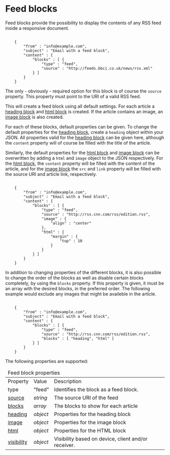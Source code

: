 # Feed blocks

Feed blocks provide the possibility to display the contents of any RSS
feed inside a responsive document.
<pre><code>
    {
        "from" : "info@example.com",
        "subject" : "Email with a feed block",
        "content" : {
            "blocks" : [ {
                "type" : "feed",
                "source" : "http://feeds.bbci.co.uk/news/rss.xml"
            } ]
        }
    }
</code></pre>
The only - obviously - required option for this block is of course the `source` property.
This property must point to the URI of a valid RSS feed.

This will create a feed block using all default settings. For each article a
<a href="/support/json/block-heading">heading block</a> and <a href="/support/json/block-html">
html block</a> is created. If the article contains an image, an<a href="/support/json/block-image">
image block</a> is also created.

For each of these blocks, default properties can be given. To change the default properties
for the <a href="/support/json/block-heading">heading block</a>, create a `heading` object within
your JSON. All properties valid for the <a href="/support/json/block-heading">heading block</a> can
be given here, although the `content` property will of course be filled with the title of the article.

Similarly, the default properties for the <a href="/support/json/block-html">html block</a> and
<a href="/support/json/block-image">image block</a> can be overwritten by adding a `html` and
`image` object to the JSON respectively. For the <a href="/support/json/block-html">html block</a>,
the `content` property will be filled with the content of the article, and for the
<a href="/support/json/block-image">image block</a> the `src` and `link` property will
be filled with the source URI and article link, respectively.
<pre><code>
    {
        "from" : "info@example.com",
        "subject" : "Email with a feed block",
        "content" : {
            "blocks" : [ {
                "type" : "feed",
                "source" : "http://rss.cnn.com/rss/edition.rss",
                "image" : {
                    "align" : "center"
                },
                "html" : {
                    "margin" : {
                        "top" : 10
                    }
                }
            } ]
        }
    }
</code></pre>
In addition to changing properties of the different blocks, it is also possible to change the order
of the blocks as well as disable certain blocks completely, by using the `blocks` property. If this
property is given, it must be an array with the desired blocks, in the preferred order. The following
example would exclude any images that might be availeble in the article.
<pre><code>
    {
        "from" : "info@example.com",
        "subject" : "Email with a feed block",
        "content" : {
            "blocks" : [ {
                "type" : "feed",
                "source" : "http://rss.cnn.com/rss/edition.rss",
                "blocks" : [ "heading", "html" ]
            } ]
        }
    }
</code></pre>
The following properties are supported:

<table class="info">
    <thead>
        <tr>
            <td colspan="3">Feed block properties</td>
        </tr>
    </thead>
    <tbody>
        <tr class="thead">
            <td>Property</td>
            <td>Value</td>
            <td>Description</td>
        </tr>
        <tr>
            <td>type</td>
            <td>"feed"</td>
            <td>Identifies the block as a feed block.</td>
        </tr>
        <tr>
            <td><a href="/support/json/property-source">source</a></td>
            <td><em>string</em></td>
            <td>The source URI of the feed</td>
        </tr>
        <tr>
            <td><a href="/support/json/property-feed-blocks">blocks</a></td>
            <td><em>array</em></td>
            <td>The blocks to show for each article</td>
        </tr>
        <tr>
            <td><a href="/support/json/block-heading">heading</a></td>
            <td><em>object</em></td>
            <td>Properties for the heading block</td>
        </tr>
        <tr>
            <td><a href="/support/json/block-image">image</a></td>
            <td><em>object</em></td>
            <td>Properties for the image block</td>
        </tr>
        <tr>
            <td><a href="/support/json/block-html">html</a></td>
            <td><em>object</em></td>
            <td>Properties for the HTML block</td>
        </tr>
        <tr>
            <td><a href="/support/json/property-visibility">visibility</a></td>
            <td><em>object</em></td>
            <td>Visibility based on device, client and/or receiver.</td>
        </tr>
    </tbody>
</table>
